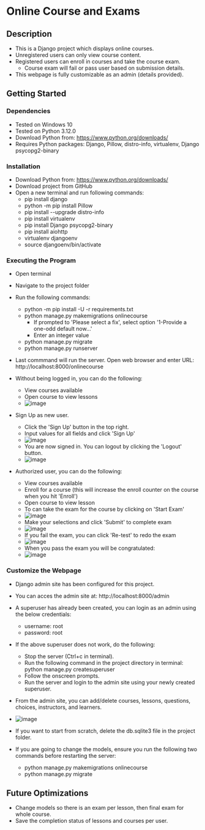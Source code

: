 # Online Course and Exams

## Description

- This is a Django project which displays online courses. 
- Unregistered users can only view course content.
- Registered users can enroll in courses and take the course exam.
     - Course exam will fail or pass user based on submission details.
- This webpage is fully customizable as an admin (details provided). 

## Getting Started

### Dependencies
- Tested on Windows 10
- Tested on Python 3.12.0
- Download Python from: https://www.python.org/downloads/
- Requires Python packages: Django, Pillow, distro-info, virtualenv, Django psycopg2-binary

### Installation
- Download Python from: https://www.python.org/downloads/
- Download project from GitHub
- Open a new terminal and run following commands:
     - pip install django
     - python -m pip install Pillow
     - pip install --upgrade distro-info
     - pip install virtualenv
     - pip install Django psycopg2-binary
     - pip install aiohttp
     - virtualenv djangoenv
     - source djangoenv/bin/activate
  
### Executing the Program
- Open terminal
- Navigate to the project folder
- Run the following commands:
     - python -m pip install -U -r requirements.txt
     - python manage.py makemigrations onlinecourse
          - If prompted to 'Please select a fix', select option '1-Provide a one-odd default now...'
          - Enter an integer value
     - python manage.py migrate
     - python manage.py runserver
- Last commmand will run the server. Open web browser and enter URL: http://localhost:8000/onlinecourse

- Without being logged in, you can do the following:
     - View courses available
     - Open course to view lessons
     - ![image](https://github.com/MaayonThayaparan/Online-Course-Project/assets/43158629/3647724d-51ff-4777-bbc4-f074c85a3418)

- Sign Up as new user.
     - Click the 'Sign Up' button in the top right.
     - Input values for all fields and click 'Sign Up'
     - ![image](https://github.com/MaayonThayaparan/Online-Course-Project/assets/43158629/638781cb-e090-4118-b147-8fdd92b01e61)
     - You are now signed in. You can logout by clicking the 'Logout' button.
     - ![image](https://github.com/MaayonThayaparan/Online-Course-Project/assets/43158629/926022ad-ba4c-42ca-bf3d-21e9816bb2f5)

- Authorized user, you can do the following:
     - View courses available
     - Enroll for a course (this will increase the enroll counter on the course when you hit 'Enroll')
     - Open course to view lesson
     - To can take the exam for the course by clicking on 'Start Exam'
     - ![image](https://github.com/MaayonThayaparan/Online-Course-Project/assets/43158629/bdd3f0b5-a577-4c29-ba0f-fab43ac605ce)
     - Make your selections and click 'Submit' to complete exam
     - ![image](https://github.com/MaayonThayaparan/Online-Course-Project/assets/43158629/ccd912f8-9fbc-480c-be68-250ba34a1ab4)
     - If you fail the exam, you can click 'Re-test' to redo the exam
     - ![image](https://github.com/MaayonThayaparan/Online-Course-Project/assets/43158629/9d4b98f8-72c7-4aa0-a1ab-30b31e6a906c)
     - When you pass the exam you will be congratulated:
     - ![image](https://github.com/MaayonThayaparan/Online-Course-Project/assets/43158629/a75ab7eb-6faa-47ca-80e7-b91f14e571b5)

### Customize the Webpage
- Django admin site has been configured for this project.
- You can acces the admin site at: http://localhost:8000/admin
- A superuser has already been created, you can login as an admin using the below credentials:
     - username: root
     - password: root
- If the above superuser does not work, do the following:
     - Stop the server (Ctrl+c in terminal).
     - Run the following command in the project directory in terminal: python manage.py createsuperuser
     - Follow the onscreen prompts.
     - Run the server and login to the admin site using your newly created superuser.
- From the admin site, you can add/delete courses, lessons, questions, choices, instructors, and learners.
- ![image](https://github.com/MaayonThayaparan/Online-Course-Project/assets/43158629/8811bc89-c9e9-4d09-b056-78ab77f79e3b)

- If you want to start from scratch, delete the db.sqlite3 file in the project folder.
- If you are going to change the models, ensure you run the following two commands before restarting the server:
     - python manage.py makemigrations onlinecourse
     - python manage.py migrate


## Future Optimizations
- Change models so there is an exam per lesson, then final exam for whole course. 
- Save the completion status of lessons and courses per user. 



      



          
            

         
      
       



